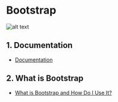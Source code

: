 # Bootstrap

![alt text](https://media.giphy.com/media/11kEuHSQAXXiGQ/giphy.gif)
## 1. Documentation

+ [Documentation](https://getbootstrap.com/docs/4.3/getting-started/introduction/)
## 2. What is Bootstrap

+ [What is Bootstrap and How Do I Use It?](https://www.taniarascia.com/what-is-bootstrap-and-how-do-i-use-it/)
